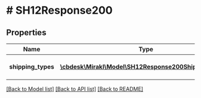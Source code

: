 # # SH12Response200

## Properties

Name | Type | Description | Notes
------------ | ------------- | ------------- | -------------
**shipping_types** | [**\cbdesk\Mirakl\Model\SH12Response200ShippingTypes[]**](SH12Response200ShippingTypes.md) | List of shipping types | [optional]

[[Back to Model list]](../../README.md#models) [[Back to API list]](../../README.md#endpoints) [[Back to README]](../../README.md)
